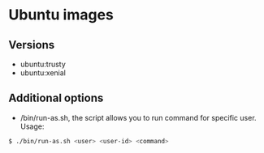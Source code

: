 # Ubuntu images

## Versions

- ubuntu:trusty
- ubuntu:xenial

## Additional options

- /bin/run-as.sh, the script allows you to run command for specific user. Usage: 
```sh
$ ./bin/run-as.sh <user> <user-id> <command>
```




